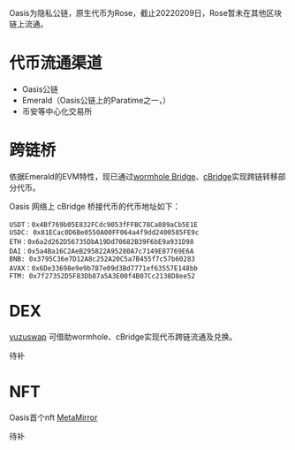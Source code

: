 Oasis为隐私公链，原生代币为Rose，截止20220209日，Rose暂未在其他区块链上流通。

# 代币流通渠道
* Oasis公链
* Emerald（Oasis公链上的Paratime之一，）
* 币安等中心化交易所

# 跨链桥

依据Emerald的EVM特性，现已通过[wormhole Bridge](https://portalbridge.com/#/transfer)、[cBridge](https://cbridge.celer.network/#/transfer)实现跨链转移部分代币。

Oasis 网络上 cBridge 桥接代币的代币地址如下：

```
USDT：0x4Bf769b05E832FCdc9053fFFBC78Ca889aCb5E1E
USDC: 0x81ECac0D6Be0550A00FF064a4f9dd2400585FE9c
ETH：0x6a2d262D56735DbA19Dd70682B39F6bE9a931D98
DAI：0x5a4Ba16C2AeB295822A95280A7c7149E87769E6A
BNB: 0x3795C36e7D12A8c252A20C5a7B455f7c57b60283
AVAX：0x6De33698e9e9b787e09d3Bd7771ef63557E148bb
FTM: 0x7f27352D5F83Db87a5A3E00f4B07Cc2138D8ee52
```

# DEX

[yuzuswap](https://app.yuzu-swap.com/#/homepage) 可借助wormhole、cBridge实现代币跨链流通及兑换。

待补

# NFT
Oasis首个nft [MetaMirror](https://auth3.network/metamirror/ai-rose/)

待补
